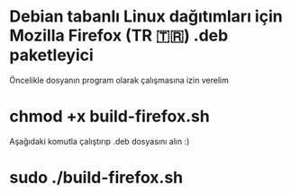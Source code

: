 # Debian tabanlı Linux dağıtımları için Mozilla Firefox (TR 🇹🇷) .deb paketleyici

Öncelikle dosyanın program olarak çalışmasına izin verelim
# chmod +x build-firefox.sh 

Aşağıdaki komutla çalıştırıp .deb dosyasını alın :)
# sudo ./build-firefox.sh 


